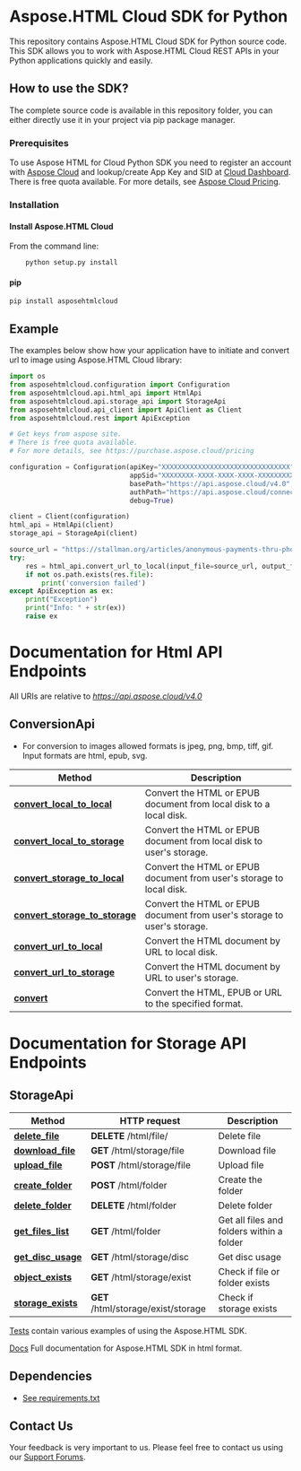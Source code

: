 # Aspose.HTML Cloud SDK for Python
This repository contains Aspose.HTML Cloud SDK for Python source code. This SDK allows you to work with Aspose.HTML Cloud REST APIs in your Python applications quickly and easily.

## How to use the SDK?
The complete source code is available in this repository folder, you can either directly use it in your project via pip package manager.

### Prerequisites

To use Aspose HTML for Cloud Python SDK you need to register an account with [Aspose Cloud](https://www.aspose.cloud/) and lookup/create App Key and SID at [Cloud Dashboard](https://dashboard.aspose.cloud/#/apps). There is free quota available. For more details, see [Aspose Cloud Pricing](https://purchase.aspose.cloud/pricing).

### Installation

#### Install Aspose.HTML Cloud 

From the command line:
```code
	python setup.py install
```

#### pip
```code
pip install asposehtmlcloud
```

## Example

The examples below show how your application have to initiate and convert url to image using Aspose.HTML Cloud library:

```python
import os
from asposehtmlcloud.configuration import Configuration
from asposehtmlcloud.api.html_api import HtmlApi
from asposehtmlcloud.api.storage_api import StorageApi
from asposehtmlcloud.api_client import ApiClient as Client
from asposehtmlcloud.rest import ApiException

# Get keys from aspose site.
# There is free quota available. 
# For more details, see https://purchase.aspose.cloud/pricing

configuration = Configuration(apiKey="XXXXXXXXXXXXXXXXXXXXXXXXXXXXXXXX",
                              appSid="XXXXXXXX-XXXX-XXXX-XXXX-XXXXXXXXXXXX",
                              basePath="https://api.aspose.cloud/v4.0",
                              authPath="https://api.aspose.cloud/connect/token",
                              debug=True)

client = Client(configuration)
html_api = HtmlApi(client)
storage_api = StorageApi(client)

source_url = "https://stallman.org/articles/anonymous-payments-thru-phones.html"
try:
    res = html_api.convert_url_to_local(input_file=source_url, output_file="result.pdf")
    if not os.path.exists(res.file):
        print('conversion failed')
except ApiException as ex:
    print("Exception")
    print("Info: " + str(ex))
    raise ex

```

# Documentation for Html API Endpoints

All URIs are relative to *https://api.aspose.cloud/v4.0*

## ConversionApi 

- For conversion to images allowed formats is jpeg, png, bmp, tiff, gif. Input formats are html, epub, svg.

| Method                                                           | Description                                                              |
|------------------------------------------------------------------|--------------------------------------------------------------------------|
| **[convert_local_to_local](doc/ConvertLocalToLocal.md)**         | Convert the HTML or EPUB document from local disk to a local disk.       |
| **[convert_local_to_storage](doc/ConvertLocalToStorage.md)**     | Convert the HTML or EPUB document from local disk to user's storage.     |
| **[convert_storage_to_local](doc/ConvertStorageToLocal.md)**     | Convert the HTML or EPUB document from user's storage to local disk.     |
| **[convert_storage_to_storage](doc/ConvertStorageToStorage.md)** | Convert the HTML or EPUB document from user's storage to user's storage. |
| **[convert_url_to_local](doc/ConvertUrlToLocal.md)**             | Convert the HTML document by URL to local disk.                          |
| **[convert_url_to_storage](doc/ConvertUrlToStorage.md)**         | Convert the HTML document by URL to user's storage.                      |
| **[convert](doc/Convert.md)**                                    | Convert the HTML, EPUB or URL to the specified format.                   |

# Documentation for Storage API Endpoints

## StorageApi

| Method                                          | HTTP request                        | Description                               |
|-------------------------------------------------|-------------------------------------|-------------------------------------------|
| **[delete_file](doc/DeleteFile.md)**            | **DELETE** /html/file/              | Delete file                               |
| **[download_file](doc/DownloadFile.md)**        | **GET** /html/storage/file          | Download file                             |
| **[upload_file](doc/UploadFile.md)**            | **POST** /html/storage/file         | Upload file                               |
| **[create_folder](doc/CreateFolder.md)**        | **POST** /html/folder               | Create the folder                         |
| **[delete_folder](doc/DeleteFolder.md)**        | **DELETE** /html/folder             | Delete folder                             |
| **[get_files_list](doc/GetFilesList.md)**       | **GET** /html/folder                | Get all files and folders within a folder |
| **[get_disc_usage](doc/GetDiscUsage.md)**       | **GET** /html/storage/disc          | Get disc usage                            |
| **[object_exists](doc/ObjectExists.md)**        | **GET** /html/storage/exist         | Check if file or folder exists            |
| **[storage_exists](doc/StorageExists.md)**      | **GET** /html/storage/exist/storage | Check if storage exists                   |


[Tests](test/) contain various examples of using the Aspose.HTML SDK.

[Docs](html_doc/) Full documentation for Aspose.HTML SDK in html format.

## Dependencies
- [See requirements.txt](requirements.txt)

## Contact Us
Your feedback is very important to us. Please feel free to contact us using our [Support Forums](https://forum.aspose.cloud/html).
